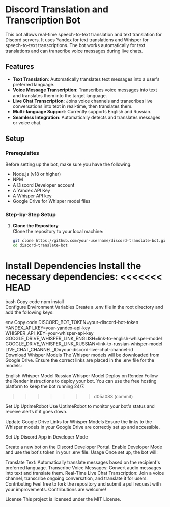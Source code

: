 # Discord Translation and Transcription Bot

This bot allows real-time speech-to-text translation and text translation for Discord servers. It uses Yandex for text translations and Whisper for speech-to-text transcriptions. The bot works automatically for text translations and can transcribe voice messages during live chats.

## Features
- **Text Translation**: Automatically translates text messages into a user's preferred language.
- **Voice Message Transcription**: Transcribes voice messages into text and translates them into the target language.
- **Live Chat Transcription**: Joins voice channels and transcribes live conversations into text in real-time, then translates them.
- **Multi-language Support**: Currently supports English and Russian.
- **Seamless Integration**: Automatically detects and translates messages or voice chat.

## Setup

### Prerequisites
Before setting up the bot, make sure you have the following:
- Node.js (v18 or higher)
- NPM
- A Discord Developer account
- A Yandex API Key
- A Whisper API key
- Google Drive for Whisper model files

### Step-by-Step Setup

1. **Clone the Repository**  
   Clone the repository to your local machine:  
   ```bash  
   git clone https://github.com/your-username/discord-translate-bot.git  
   cd discord-translate-bot  
Install Dependencies
Install the necessary dependencies:
<<<<<<< HEAD
=======

bash
Copy code
npm install  
Configure Environment Variables
Create a .env file in the root directory and add the following keys:

env
Copy code
DISCORD_BOT_TOKEN=your-discord-bot-token  
YANDEX_API_KEY=your-yandex-api-key  
WHISPER_API_KEY=your-whisper-api-key  
GOOGLE_DRIVE_WHISPER_LINK_ENGLISH=link-to-english-whisper-model  
GOOGLE_DRIVE_WHISPER_LINK_RUSSIAN=link-to-russian-whisper-model  
LIVE_CHAT_CHANNEL_ID=your-discord-live-chat-channel-id  
Download Whisper Models
The Whisper models will be downloaded from Google Drive. Ensure the correct links are placed in the .env file for the models:

English Whisper Model
Russian Whisper Model
Deploy on Render
Follow the Render instructions to deploy your bot. You can use the free hosting platform to keep the bot running 24/7.
>>>>>>> d05a083 (commit)

Set Up UptimeRobot
Use UptimeRobot to monitor your bot's status and receive alerts if it goes down.

Update Google Drive Links for Whisper Models
Ensure the links to the Whisper models in your Google Drive are correctly set up and accessible.

Set Up Discord App in Developer Mode

Create a new bot on the Discord Developer Portal.
Enable Developer Mode and use the bot's token in your .env file.
Usage
Once set up, the bot will:

Translate Text: Automatically translate messages based on the recipient's preferred language.
Transcribe Voice Messages: Convert audio messages into text and translate them.
Real-Time Live Chat Transcription: Join a voice channel, transcribe ongoing conversation, and translate it for users.
Contributing
Feel free to fork the repository and submit a pull request with your improvements. Contributions are welcome!

License
This project is licensed under the MIT License.